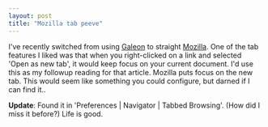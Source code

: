 ```yaml
---
layout: post
title: "Mozilla tab peeve"
---
```




I've recently switched from using <a href="http://galeon.sourceforge.net/">Galeon</a> to straight <a href="http://www.mozilla.org/">Mozilla</a>. One of the tab features I liked was that when you right-clicked on a link and selected 'Open as new tab', it would keep focus on your current document. I'd use this as my followup reading for that article. Mozilla puts focus on the new tab. This would seem like something you could configure, but darned if I can find it..

<p><b>Update</b>: Found it in 'Preferences | Navigator | Tabbed Browsing'. (How did I miss it before?) Life is good.</p>


